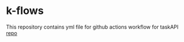# k-flows
This repository contains yml file for github actions workflow for taskAPI [repo](https://github.com/vinayak5002/tasksAPI)
